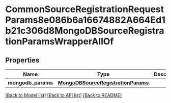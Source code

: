 # CommonSourceRegistrationRequestParams8e086b6a16674882A664Ed1b21c306d8MongoDBSourceRegistrationParamsWrapperAllOf


## Properties
Name | Type | Description | Notes
------------ | ------------- | ------------- | -------------
**mongodb_params** | [**MongoDBSourceRegistrationParams**](MongoDBSourceRegistrationParams.md) |  | [optional] 

[[Back to Model list]](../README.md#documentation-for-models) [[Back to API list]](../README.md#documentation-for-api-endpoints) [[Back to README]](../README.md)


